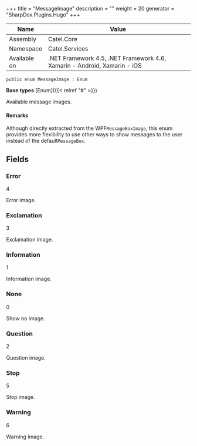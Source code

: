 

+++
title = "MessageImage" 
description = ""
weight = 20
generator = "SharpDox.Plugins.Hugo"
+++

Name|Value
---|---
Assembly|Catel.Core
Namespace|Catel.Services
Available on|.NET Framework 4.5, .NET Framework 4.6, Xamarin - Android, Xamarin - iOS

```
public enum MessageImage : Enum
```

**Base types**
[Enum]({{< relref "#" >}})

Available message images.

#### Remarks

Although directly extracted from the WPF`MessageBoxImage`, this enum provides more flexibility to use other ways to show messages to the user instead of the default`MessageBox`.

## Fields

### Error

4

Error image.

### Exclamation

3

Exclamation image.

### Information

1

Information image.

### None

0

Show no image.

### Question

2

Question image.

### Stop

5

Stop image.

### Warning

6

Warning image.

